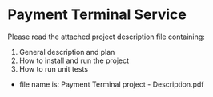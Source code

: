 # Payment Terminal Service
Please read the attached project description file containing: 
1. General description and plan 
2. How to install and run the project 
3. How to run unit tests 

* file name is: Payment Terminal project - Description.pdf
